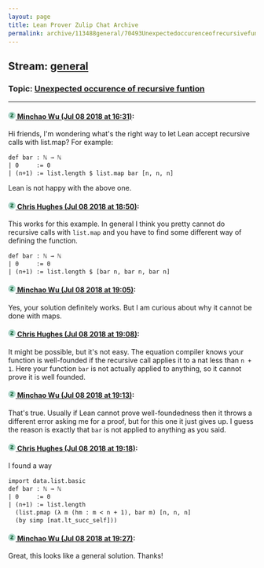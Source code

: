```yaml
---
layout: page
title: Lean Prover Zulip Chat Archive 
permalink: archive/113488general/70493Unexpectedoccurenceofrecursivefuntion.html
---
```


## Stream: [general](index.html)
### Topic: [Unexpected occurence of recursive funtion](70493Unexpectedoccurenceofrecursivefuntion.html)

---

#### [![Click to go to Zulip](../../assets/img/zulip2.png) Minchao Wu (Jul 08 2018 at 16:31)](https://leanprover.zulipchat.com/#narrow/stream/113488-general/topic/Unexpected%20occurence%20of%20recursive%20funtion/near/129302165):
Hi friends, I'm wondering what's the right way to let Lean accept recursive calls with list.map?
For example:

```lean
def bar : ℕ → ℕ
| 0     := 0
| (n+1) := list.length $ list.map bar [n, n, n]
```

Lean is not happy with the above one.

#### [![Click to go to Zulip](../../assets/img/zulip2.png) Chris Hughes (Jul 08 2018 at 18:50)](https://leanprover.zulipchat.com/#narrow/stream/113488-general/topic/Unexpected%20occurence%20of%20recursive%20funtion/near/129306754):
This works for this example. In general I think you pretty cannot do recursive calls with `list.map` and you have to find some different way of defining the function.
```lean
def bar : ℕ → ℕ
| 0     := 0
| (n+1) := list.length $ [bar n, bar n, bar n]
```

#### [![Click to go to Zulip](../../assets/img/zulip2.png) Minchao Wu (Jul 08 2018 at 19:05)](https://leanprover.zulipchat.com/#narrow/stream/113488-general/topic/Unexpected%20occurence%20of%20recursive%20funtion/near/129307191):
Yes, your solution definitely works. But I am curious about why it cannot be done with maps.

#### [![Click to go to Zulip](../../assets/img/zulip2.png) Chris Hughes (Jul 08 2018 at 19:08)](https://leanprover.zulipchat.com/#narrow/stream/113488-general/topic/Unexpected%20occurence%20of%20recursive%20funtion/near/129307283):
It might be possible, but it's not easy. The equation compiler knows your function is well-founded if the recursive call applies it to a nat less than `n + 1`. Here your function `bar` is not actually applied to anything, so it cannot prove it is well founded.

#### [![Click to go to Zulip](../../assets/img/zulip2.png) Minchao Wu (Jul 08 2018 at 19:13)](https://leanprover.zulipchat.com/#narrow/stream/113488-general/topic/Unexpected%20occurence%20of%20recursive%20funtion/near/129307398):
That's true. Usually if Lean cannot prove well-foundedness then it throws a different error asking me for a proof, but for this one it just gives up. I guess the reason is exactly that `bar` is not applied to anything as you said.

#### [![Click to go to Zulip](../../assets/img/zulip2.png) Chris Hughes (Jul 08 2018 at 19:18)](https://leanprover.zulipchat.com/#narrow/stream/113488-general/topic/Unexpected%20occurence%20of%20recursive%20funtion/near/129307555):
I found a way 
```lean
import data.list.basic
def bar : ℕ → ℕ
| 0     := 0
| (n+1) := list.length 
  (list.pmap (λ m (hm : m < n + 1), bar m) [n, n, n] 
  (by simp [nat.lt_succ_self]))
```

#### [![Click to go to Zulip](../../assets/img/zulip2.png) Minchao Wu (Jul 08 2018 at 19:27)](https://leanprover.zulipchat.com/#narrow/stream/113488-general/topic/Unexpected%20occurence%20of%20recursive%20funtion/near/129307790):
Great, this looks like a general solution. Thanks!

